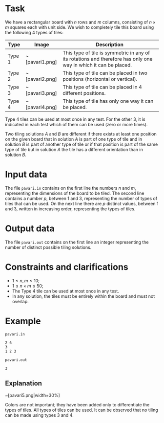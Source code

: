# Task

We have a rectangular board with $n$ rows and $m$ columns, consisting of $n \times m$ squares each with unit side. We wish to completely tile this board using the following $4$ types of tiles:

| Type     | Image | Description |
|----------|-------|-------------|
| Type 1   | ~[pavari1.png] | This type of tile is symmetric in any of its rotations and therefore has only one way in which it can be placed. |
| Type 2   | ~[pavari2.png] | This type of tile can be placed in two positions (horizontal or vertical). |
| Type 3   | ~[pavari3.png] | This type of tile can be placed in $4$ different positions. |
| Type 4   | ~[pavari4.png] | This type of tile has only one way it can be placed. |

Type $4$ tiles can be used at most once in any test. For the other $3$, it is indicated in each test which of them can be used (zero or more times). 

Two tiling solutions $A$ and $B$ are different if there exists at least one position on the given board that in solution $A$ is part of one type of tile and in solution $B$ is part of another type of tile or if that position is part of the same type of tile but in solution $A$ the tile has a different orientation than in solution $B$.

# Input data

The file `pavari.in` contains on the first line the numbers $n$ and $m$, representing the dimensions of the board to be tiled. The second line contains a number $p$, between $1$ and $3$, representing the number of types of tiles that can be used. On the next line there are $p$ distinct values, between $1$ and $3$, written in increasing order, representing the types of tiles.

# Output data

The file `pavari.out` contains on the first line an integer representing the number of distinct possible tiling solutions.

# Constraints and clarifications

- $1 \leq n, m \leq 10$;
- $1 \leq n \times m \leq 50$;
- The Type $4$ tile can be used at most once in any test.
- In any solution, the tiles must be entirely within the board and must not overlap.

# Example

`pavari.in`
```
2 6
3
1 2 3
```

`pavari.out`
```
3
```

## Explanation

~[pavari5.png|width=30%]

Colors are not important; they have been added only to differentiate the types of tiles. All types of tiles can be used. It can be observed that no tiling can be made using types $3$ and $4$.